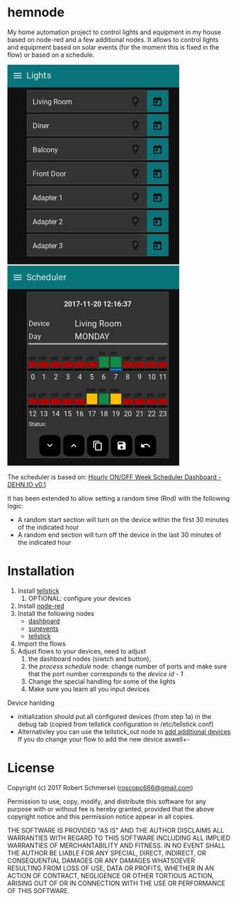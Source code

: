 # hemnode
My home automation project to control lights and equipment in my house based
on node-red and a few additional nodes. It allows to control lights and 
equipment based on solar events (for the moment this is fixed in the flow) or
based on a schedule.

![mobile UI](screenshots/ui.png)  ![scheduler](screenshots/scheduler.png)

The scheduler is based on: [Hourly ON/OFF Week Scheduler Dashboard - DEHN.IO v0.1](https://gist.github.com/3b031629c8450d2098dd3183ccf84be4)

It has been extended to allow setting a random time (Rnd) with the following 
logic:
* A random start section will turn on the device within the first 30 minutes
of the indicated hour
* A random end section will turn off the device in the last 30 minutes of 
the indicated hour

# Installation

1. Install [tellstick](http://developer.telldus.se/wiki/Software)
   1. OPTIONAL: configure your devices 
1. Install [node-red](https://nodered.org/docs/getting-started/)
1. Install the following nodes
   - [dashboard](https://github.com/node-red/node-red-dashboard)
   - [sunevents](https://github.com/freakent/node-red-contrib-sunevents)
   - [tellstick](https://github.com/emiloberg/node-red-contrib-tellstick)
1. Import the flows
1. Adjust flows to your devices, need to adjust 
   1. the dashboard nodes (siwtch and button), 
   1. the _process schedule_ node: 
change number of ports and make sure that the port number corresponds to the 
_device id - 1_
   1. Change the special handling for some of the lights
   1. Make sure you learn all you input devices

Device hanlding 
- initialization should put all configured devices (from step 1a) in the 
debug tab (copied from tellstick configuration in /etc/tellstick.conf)
- Alternativley you can use the tellstick_out node to 
[add additional devices](https://github.com/emiloberg/node-red-contrib-tellstick#configure-devices) 
If you do change your flow to add the new device aswell+-
  
# License

Copyright (c) 2017 Robert Schmersel (roscopc666@gmail.com)

Permission to use, copy, modify, and distribute this software for any
purpose with or without fee is hereby granted, provided that the above
copyright notice and this permission notice appear in all copies.

THE SOFTWARE IS PROVIDED "AS IS" AND THE AUTHOR DISCLAIMS ALL WARRANTIES
WITH REGARD TO THIS SOFTWARE INCLUDING ALL IMPLIED WARRANTIES OF
MERCHANTABILITY AND FITNESS. IN NO EVENT SHALL THE AUTHOR BE LIABLE FOR
ANY SPECIAL, DIRECT, INDIRECT, OR CONSEQUENTIAL DAMAGES OR ANY DAMAGES
WHATSOEVER RESULTING FROM LOSS OF USE, DATA OR PROFITS, WHETHER IN AN
ACTION OF CONTRACT, NEGLIGENCE OR OTHER TORTIOUS ACTION, ARISING OUT OF
OR IN CONNECTION WITH THE USE OR PERFORMANCE OF THIS SOFTWARE.


